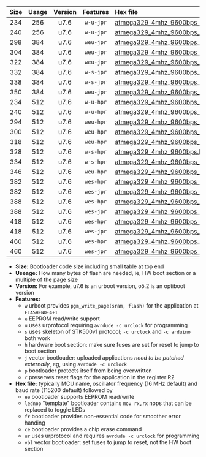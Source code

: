 |Size|Usage|Version|Features|Hex file|
|:-:|:-:|:-:|:-:|:--|
|234|256|u7.6|`w-u-jpr`|[atmega329_4mhz_9600bps_ur_vbl.hex](https://raw.githubusercontent.com/stefanrueger/urboot/main//atmega329_4mhz_9600bps_ur_vbl.hex)|
|240|256|u7.6|`w-u-jpr`|[atmega329_4mhz_9600bps_lednop_ur_vbl.hex](https://raw.githubusercontent.com/stefanrueger/urboot/main//atmega329_4mhz_9600bps_lednop_ur_vbl.hex)|
|298|384|u7.6|`weu-jpr`|[atmega329_4mhz_9600bps_ee_ur_vbl.hex](https://raw.githubusercontent.com/stefanrueger/urboot/main//atmega329_4mhz_9600bps_ee_ur_vbl.hex)|
|304|384|u7.6|`weu-jpr`|[atmega329_4mhz_9600bps_ee_lednop_ur_vbl.hex](https://raw.githubusercontent.com/stefanrueger/urboot/main//atmega329_4mhz_9600bps_ee_lednop_ur_vbl.hex)|
|322|384|u7.6|`weu-jpr`|[atmega329_4mhz_9600bps_ee_lednop_fr_ur_vbl.hex](https://raw.githubusercontent.com/stefanrueger/urboot/main//atmega329_4mhz_9600bps_ee_lednop_fr_ur_vbl.hex)|
|332|384|u7.6|`w-s-jpr`|[atmega329_4mhz_9600bps_vbl.hex](https://raw.githubusercontent.com/stefanrueger/urboot/main//atmega329_4mhz_9600bps_vbl.hex)|
|338|384|u7.6|`w-s-jpr`|[atmega329_4mhz_9600bps_lednop_vbl.hex](https://raw.githubusercontent.com/stefanrueger/urboot/main//atmega329_4mhz_9600bps_lednop_vbl.hex)|
|350|384|u7.6|`weu-jpr`|[atmega329_4mhz_9600bps_ee_lednop_fr_ce_ur_vbl.hex](https://raw.githubusercontent.com/stefanrueger/urboot/main//atmega329_4mhz_9600bps_ee_lednop_fr_ce_ur_vbl.hex)|
|234|512|u7.6|`w-u-hpr`|[atmega329_4mhz_9600bps_ur.hex](https://raw.githubusercontent.com/stefanrueger/urboot/main//atmega329_4mhz_9600bps_ur.hex)|
|240|512|u7.6|`w-u-hpr`|[atmega329_4mhz_9600bps_lednop_ur.hex](https://raw.githubusercontent.com/stefanrueger/urboot/main//atmega329_4mhz_9600bps_lednop_ur.hex)|
|294|512|u7.6|`weu-hpr`|[atmega329_4mhz_9600bps_ee_ur.hex](https://raw.githubusercontent.com/stefanrueger/urboot/main//atmega329_4mhz_9600bps_ee_ur.hex)|
|300|512|u7.6|`weu-hpr`|[atmega329_4mhz_9600bps_ee_lednop_ur.hex](https://raw.githubusercontent.com/stefanrueger/urboot/main//atmega329_4mhz_9600bps_ee_lednop_ur.hex)|
|318|512|u7.6|`weu-hpr`|[atmega329_4mhz_9600bps_ee_lednop_fr_ur.hex](https://raw.githubusercontent.com/stefanrueger/urboot/main//atmega329_4mhz_9600bps_ee_lednop_fr_ur.hex)|
|328|512|u7.6|`w-s-hpr`|[atmega329_4mhz_9600bps.hex](https://raw.githubusercontent.com/stefanrueger/urboot/main//atmega329_4mhz_9600bps.hex)|
|334|512|u7.6|`w-s-hpr`|[atmega329_4mhz_9600bps_lednop.hex](https://raw.githubusercontent.com/stefanrueger/urboot/main//atmega329_4mhz_9600bps_lednop.hex)|
|346|512|u7.6|`weu-hpr`|[atmega329_4mhz_9600bps_ee_lednop_fr_ce_ur.hex](https://raw.githubusercontent.com/stefanrueger/urboot/main//atmega329_4mhz_9600bps_ee_lednop_fr_ce_ur.hex)|
|382|512|u7.6|`wes-hpr`|[atmega329_4mhz_9600bps_ee.hex](https://raw.githubusercontent.com/stefanrueger/urboot/main//atmega329_4mhz_9600bps_ee.hex)|
|382|512|u7.6|`wes-jpr`|[atmega329_4mhz_9600bps_ee_vbl.hex](https://raw.githubusercontent.com/stefanrueger/urboot/main//atmega329_4mhz_9600bps_ee_vbl.hex)|
|388|512|u7.6|`wes-hpr`|[atmega329_4mhz_9600bps_ee_lednop.hex](https://raw.githubusercontent.com/stefanrueger/urboot/main//atmega329_4mhz_9600bps_ee_lednop.hex)|
|388|512|u7.6|`wes-jpr`|[atmega329_4mhz_9600bps_ee_lednop_vbl.hex](https://raw.githubusercontent.com/stefanrueger/urboot/main//atmega329_4mhz_9600bps_ee_lednop_vbl.hex)|
|418|512|u7.6|`wes-hpr`|[atmega329_4mhz_9600bps_ee_lednop_fr.hex](https://raw.githubusercontent.com/stefanrueger/urboot/main//atmega329_4mhz_9600bps_ee_lednop_fr.hex)|
|418|512|u7.6|`wes-jpr`|[atmega329_4mhz_9600bps_ee_lednop_fr_vbl.hex](https://raw.githubusercontent.com/stefanrueger/urboot/main//atmega329_4mhz_9600bps_ee_lednop_fr_vbl.hex)|
|460|512|u7.6|`wes-hpr`|[atmega329_4mhz_9600bps_ee_lednop_fr_ce.hex](https://raw.githubusercontent.com/stefanrueger/urboot/main//atmega329_4mhz_9600bps_ee_lednop_fr_ce.hex)|
|460|512|u7.6|`wes-jpr`|[atmega329_4mhz_9600bps_ee_lednop_fr_ce_vbl.hex](https://raw.githubusercontent.com/stefanrueger/urboot/main//atmega329_4mhz_9600bps_ee_lednop_fr_ce_vbl.hex)|

- **Size:** Bootloader code size including small table at top end
- **Useage:** How many bytes of flash are needed, ie, HW boot section or a multiple of the page size
- **Version:** For example, u7.6 is an urboot version, o5.2 is an optiboot version
- **Features:**
  + `w` urboot provides `pgm_write_page(sram, flash)` for the application at `FLASHEND-4+1`
  + `e` EEPROM read/write support
  + `u` uses urprotocol requiring `avrdude -c urclock` for programming
  + `s` uses skeleton of STK500v1 protocol; `-c urclock` and `-c arduino` both work
  + `h` hardware boot section: make sure fuses are set for reset to jump to boot section
  + `j` vector bootloader: uploaded applications *need to be patched externally*, eg, using `avrdude -c urclock`
  + `p` bootloader protects itself from being overwritten
  + `r` preserves reset flags for the application in the register R2
- **Hex file:** typically MCU name, oscillator frequency (16 MHz default) and baud rate (115200 default) followed by
  + `ee` bootloader supports EEPROM read/write
  + `lednop` "template" bootloader contains `mov rx,rx` nops that can be replaced to toggle LEDs
  + `fr` bootloader provides non-essential code for smoother error handing
  + `ce` bootloader provides a chip erase command
  + `ur` uses urprotocol and requires `avrdude -c urclock` for programming
  + `vbl` vector bootloader: set fuses to jump to reset, not the HW boot section
